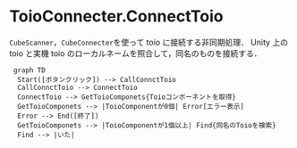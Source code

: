 # ToioConnecter.ConnectToio

`CubeScanner`，`CubeConnecter`を使って toio に接続する非同期処理．
Unity 上の toio と実機 toio のローカルネームを照合して，同名のものを接続する．

```mermaid
 graph TD
  Start([ボタンクリック]) --> CallConnctToio
  CallConnctToio --> ConnectToio
  ConnectToio --> GetToioComponets{Toioコンポーネントを取得}
  GetToioComponets --> |ToioComponentが0個| Error[エラー表示]
  Error --> End([終了])
  GetToioComponets --> |ToioComponentが1個以上| Find{同名のToioを検索}
  Find --> |いた| 
```
